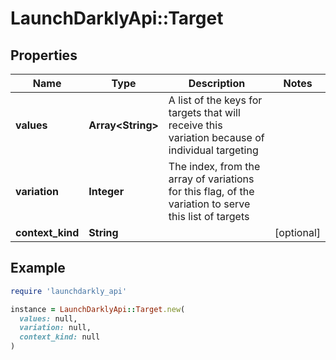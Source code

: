 # LaunchDarklyApi::Target

## Properties

| Name | Type | Description | Notes |
| ---- | ---- | ----------- | ----- |
| **values** | **Array&lt;String&gt;** | A list of the keys for targets that will receive this variation because of individual targeting |  |
| **variation** | **Integer** | The index, from the array of variations for this flag, of the variation to serve this list of targets |  |
| **context_kind** | **String** |  | [optional] |

## Example

```ruby
require 'launchdarkly_api'

instance = LaunchDarklyApi::Target.new(
  values: null,
  variation: null,
  context_kind: null
)
```

